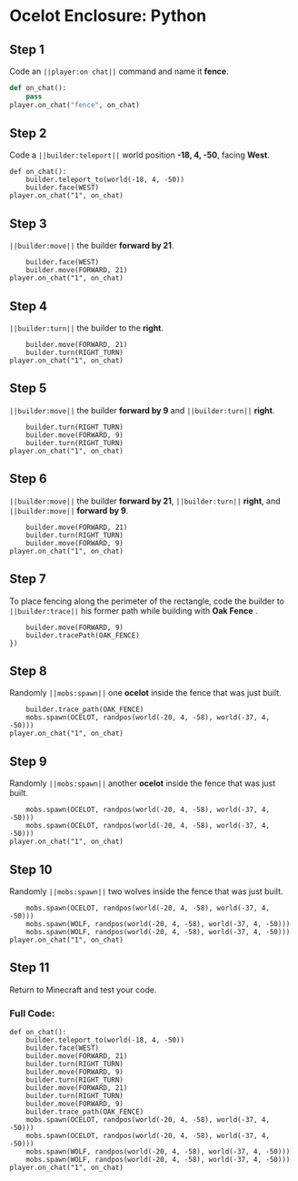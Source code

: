 ﻿# Ocelot Enclosure: Python

## Step 1
Code an ``||player:on chat||`` command and name it **fence**.

```python
def on_chat():
    pass
player.on_chat("fence", on_chat)
```

## Step 2

Code a ``||builder:teleport||`` world position **-18, 4, -50**, facing **West**.

```blocks
def on_chat():
    builder.teleport_to(world(-18, 4, -50))
    builder.face(WEST)
player.on_chat("1", on_chat)
```

## Step 3

``||builder:move||`` the builder **forward by 21**. 

```blocks
    builder.face(WEST)
    builder.move(FORWARD, 21)
player.on_chat("1", on_chat)
```

## Step 4

``||builder:turn||`` the builder to the **right**.

```blocks
    builder.move(FORWARD, 21)
    builder.turn(RIGHT_TURN)
player.on_chat("1", on_chat)
```

## Step 5

``||builder:move||`` the builder **forward by 9** and ``||builder:turn||`` **right**. 

```blocks
    builder.turn(RIGHT_TURN)
    builder.move(FORWARD, 9)
    builder.turn(RIGHT_TURN)
player.on_chat("1", on_chat)
```

## Step 6

``||builder:move||`` the builder **forward by 21**, ``||builder:turn||`` **right**, and ``||builder:move||`` **forward by 9**.

```blocks
    builder.move(FORWARD, 21)
    builder.turn(RIGHT_TURN)
    builder.move(FORWARD, 9)
player.on_chat("1", on_chat)
```

## Step 7

To place fencing along the perimeter of the rectangle, code the builder to ``||builder:trace||`` his former path while building with **Oak Fence** .

```blocks
    builder.move(FORWARD, 9)
    builder.tracePath(OAK_FENCE)
})
```

## Step 8

Randomly ``||mobs:spawn||`` one **ocelot** inside the fence that was just built.

```blocks
    builder.trace_path(OAK_FENCE)
    mobs.spawn(OCELOT, randpos(world(-20, 4, -58), world(-37, 4, -50)))
player.on_chat("1", on_chat)
```

## Step 9

Randomly ``||mobs:spawn||`` another **ocelot** inside the fence that was just built.

```blocks
    mobs.spawn(OCELOT, randpos(world(-20, 4, -58), world(-37, 4, -50)))
    mobs.spawn(OCELOT, randpos(world(-20, 4, -58), world(-37, 4, -50)))
player.on_chat("1", on_chat)
```

## Step 10

Randomly ``||mobs:spawn||`` two wolves inside the fence that was just built.

```blocks
    mobs.spawn(OCELOT, randpos(world(-20, 4, -58), world(-37, 4, -50)))
    mobs.spawn(WOLF, randpos(world(-20, 4, -58), world(-37, 4, -50)))
    mobs.spawn(WOLF, randpos(world(-20, 4, -58), world(-37, 4, -50)))
player.on_chat("1", on_chat)
```

## Step 11

Return to Minecraft and test your code.

### Full Code: 

```blocks
def on_chat():
    builder.teleport_to(world(-18, 4, -50))
    builder.face(WEST)
    builder.move(FORWARD, 21)
    builder.turn(RIGHT_TURN)
    builder.move(FORWARD, 9)
    builder.turn(RIGHT_TURN)
    builder.move(FORWARD, 21)
    builder.turn(RIGHT_TURN)
    builder.move(FORWARD, 9)
    builder.trace_path(OAK_FENCE)
    mobs.spawn(OCELOT, randpos(world(-20, 4, -58), world(-37, 4, -50)))
    mobs.spawn(OCELOT, randpos(world(-20, 4, -58), world(-37, 4, -50)))
    mobs.spawn(WOLF, randpos(world(-20, 4, -58), world(-37, 4, -50)))
    mobs.spawn(WOLF, randpos(world(-20, 4, -58), world(-37, 4, -50)))
player.on_chat("1", on_chat)
```

